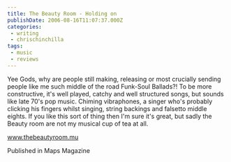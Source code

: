 ```yaml
---
title: The Beauty Room - Holding on
publishDate: 2006-08-16T11:07:37.000Z
categories:
 - writing
 - chrischinchilla
tags:
 - music 
 - reviews
---
```


Yee Gods, why are people still making, releasing or most crucially sending people like me such middle of the road Funk-Soul Ballads?! To be more constructive, it's well played, catchy and well structured songs, but sounds like late 70's pop music. Chiming vibraphones, a singer who's probably clicking his fingers whilst singing, string backings and falsetto middle eights. If you like this sort of thing then I'm sure it's great, but sadly the Beauty room are not my musical cup of tea at all.

<a href='https://thebeautyroom.mu' target='_blank'>www.thebeautyroom.mu</a>

Published in Maps Magazine

